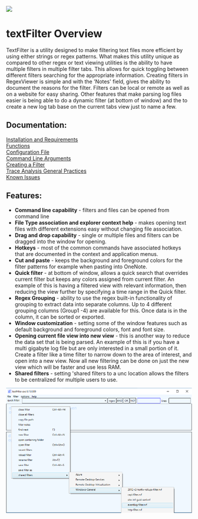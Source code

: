 ![](../TextFilter/Images/ico.png)

# textFilter Overview
TextFilter is a utility designed to make filtering text files more efficient by using either strings or regex patterns. What makes this utility unique as compared to other regex or text viewing utilities is the ability to have multiple filters in multiple filter tabs. This allows for quick toggling between different filters searching for the appropriate information. Creating filters in RegexViewer is simple and with the 'Notes' field, gives the ability to document the reasons for the filter. Filters can be local or remote as well as on a website for easy sharing. Other features that make parsing log files easier is being able to do a dynamic filter (at bottom of window) and the to create a new log tab base on the current tabs view just to name a few. 

## Documentation:
[Installation and Requirements](./installation.md)  
[Functions](./functions.md)  
[Configuration File](./configuration.md)  
[Command Line Arguments](./command-line.md)  
[Creating a Filter](./creating-filter.md)  
[Trace Analysis General Practices](./general-practices.md)  
[Known Issues](./known-issues.md)  


## Features:
- **Command line capability** - filters and files can be opened from command line
- **File Type association and explorer context help** - makes opening text files with different extensions easy without changing file association.
- **Drag and drop capability** - single or multiple files and filters can be dragged into the window for opening.
- **Hotkeys** - most of the common commands have associated hotkeys that are documented in the context and application menus.
- **Cut and paste** - keeps the background and foreground colors for the filter patterns for example when pasting into OneNote.
- **Quick filter** - at bottom of window, allows a quick search that overrides current filter but keeps any colors assigned from current filter. An example of this is having a filtered view with relevant information, then reducing the view further by specifying a time range in the Quick filter.
- **Regex Grouping** - ability to use the regex built-in functionality of grouping to extract data into separate columns. Up to 4 different grouping columns (Group1 -4) are available for this. Once data is in the column, it can be sorted or exported.
- **Window customization** - setting some of the window features such as default background and foreground colors, font and font size.
- **Opening current file view into new view** - this is another way to reduce the data set that is being parsed. An example of this is if you have a multi gigabyte log file but are only interested in a small portion of it. Create a filter like a time filter to narrow down to the area of interest, and open into a new view. Now all new filtering can be done on just the new view which will be faster and use less RAM.
- **Shared filters** - setting 'shared filters to a unc location allows the filters to be centralized for multiple users to use.

![](../TextFilter/Images/tf-shared-filter-context-1.png)		
